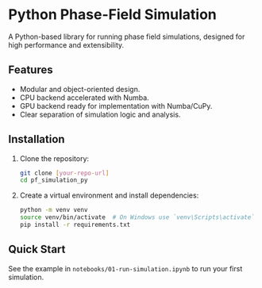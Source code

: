 # Python Phase-Field Simulation

A Python-based library for running phase field simulations, designed for high performance and extensibility.

## Features

-   Modular and object-oriented design.
-   CPU backend accelerated with Numba.
-   GPU backend ready for implementation with Numba/CuPy.
-   Clear separation of simulation logic and analysis.

## Installation

1.  Clone the repository:
    ```bash
    git clone [your-repo-url]
    cd pf_simulation_py
    ```

2.  Create a virtual environment and install dependencies:
    ```bash
    python -m venv venv
    source venv/bin/activate  # On Windows use `venv\Scripts\activate`
    pip install -r requirements.txt
    ```

## Quick Start

See the example in `notebooks/01-run-simulation.ipynb` to run your first simulation.
